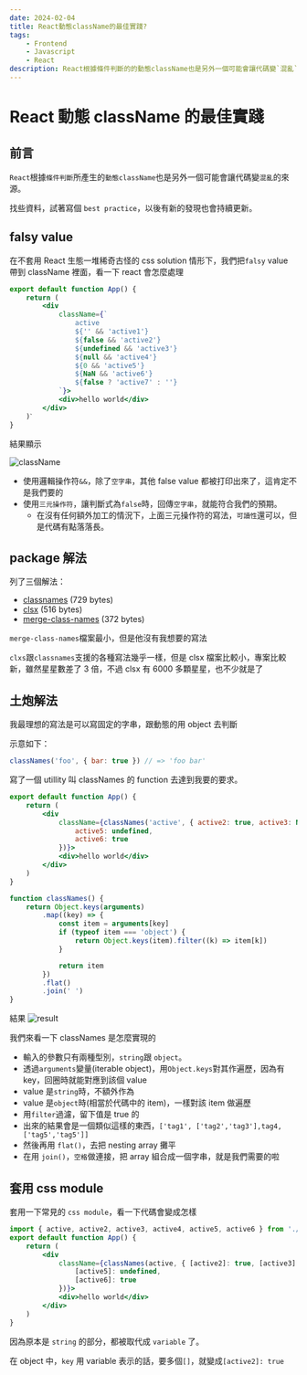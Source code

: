 ```yaml
---
date: 2024-02-04
title: React動態className的最佳實踐?
tags:
    - Frontend
    - Javascript
    - React
description: React根據條件判斷的的動態className也是另外一個可能會讓代碼變`混亂`的來源，找些資料，試著寫個 best practice..
---
```


# React 動態 className 的最佳實踐

## 前言

`React`根據`條件判斷`所產生的`動態className`也是另外一個可能會讓代碼變`混亂`的來源。

找些資料，試著寫個 `best practice`，以後有新的發現也會持續更新。

## falsy value

在不套用 React 生態一堆稀奇古怪的 css solution 情形下，我們把`falsy` value 帶到 className 裡面，看一下 react 會怎麼處理

```jsx
export default function App() {
    return (
        <div
            className={`
                active
                ${'' && 'active1'}
                ${false && 'active2'}
                ${undefined && 'active3'}
                ${null && 'active4'}
                ${0 && 'active5'}
                ${NaN && 'active6'}
                ${false ? 'active7' : ''}
            `}>
            <div>hello world</div>
        </div>
    )ˋ
}
```

結果顯示

![className](../images/2024-02-04_className/01.png)

-   使用邏輯操作符`&&`，除了`空字串`，其他 false value 都被打印出來了，這肯定不是我們要的
-   使用`三元操作符`，讓判斷式為`false`時，回傳`空字串`，就能符合我們的預期。
    -   在沒有任何額外加工的情況下，上面三元操作符的寫法，`可讀性`還可以，但是代碼有點落落長。

## package 解法

列了三個解法：

-   [classnames](https://github.com/JedWatson/classnames) (729 bytes)
-   [clsx](https://github.com/lukeed/clsx) (516 bytes)
-   [merge-class-names](https://github.com/wojtekmaj/merge-class-names) (372 bytes)

`merge-class-names`檔案最小，但是他沒有我想要的寫法

`clxs`跟`classnames`支援的各種寫法幾乎一樣，但是 clsx 檔案比較小，專案比較新，雖然星星數差了 3 倍，不過 clsx 有 6000 多顆星星，也不少就是了

## 土炮解法

我最理想的寫法是可以寫固定的字串，跟動態的用 object 去判斷

示意如下：

```jsx
classNames('foo', { bar: true }) // => 'foo bar'
```

寫了一個 utillity 叫 classNames 的 function 去達到我要的要求。

```jsx
export default function App() {
    return (
        <div
            className={classNames('active', { active2: true, active3: NaN }, 'active4', {
                active5: undefined,
                active6: true
            })}>
            <div>hello world</div>
        </div>
    )
}

function classNames() {
    return Object.keys(arguments)
        .map((key) => {
            const item = arguments[key]
            if (typeof item === 'object') {
                return Object.keys(item).filter((k) => item[k])
            }

            return item
        })
        .flat()
        .join(' ')
}
```

結果
![result](../images/2024-02-04_className/02.png)

我們來看一下 classNames 是怎麼實現的

-   輸入的參數只有兩種型別，`string`跟 `object`。
-   透過`arguments`變量(iterable object)，用`Object.keys`對其作遍歷，因為有 key，回圈時就能對應到該個 value
-   value 是`string`時，不額外作為
-   value 是`object`時(相當於代碼中的 item)，一樣對該 item 做遍歷
-   用`filter`過濾，留下值是 true 的
-   出來的結果會是一個類似這樣的東西，`['tag1', ['tag2','tag3'],tag4,['tag5','tag5']]`
-   然後再用 `flat()`，去把 nesting array 攤平
-   在用 `join()`，`空格`做連接，把 array 組合成一個字串，就是我們需要的啦

## 套用 css module

套用一下常見的 `css module`，看一下代碼會變成怎樣

```jsx
import { active, active2, active3, active4, active5, active6 } from './App.module.css'
export default function App() {
    return (
        <div
            className={classNames(active, { [active2]: true, [active3]: NaN }, active4, {
                [active5]: undefined,
                [active6]: true
            })}>
            <div>hello world</div>
        </div>
    )
}
```

因為原本是 `string` 的部分，都被取代成 `variable` 了。

在 object 中，`key` 用 variable 表示的話，要多個`[]`，就變成`[active2]: true`

<Comment />
